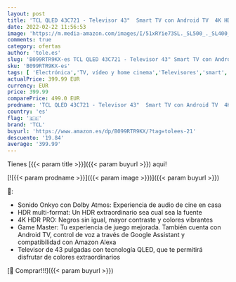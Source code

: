 ```yaml
---
layout: post
title: 'TCL QLED 43C721 - Televisor 43"  Smart TV con Android TV  4K HDR Pro  HDR Multi-Format  Game Master  Sonido Dolby Atmos  Motion Clarity  Google Assistant Incorporado  Brushed silver metal front'
date: 2022-02-22 11:56:53
image: 'https://m.media-amazon.com/images/I/51xRYie73SL._SL500_._SL400_.jpg'
comments: true
category: ofertas
author: 'tole.es'
slug: 'B099RTR9KX-es TCL QLED 43C721 - Televisor 43" Smart TV con Android TV 4K...'
sku: 'B099RTR9KX-es'
tags: [ 'Electrónica','TV, vídeo y home cinema','Televisores','smart','tcl','televisor','tv', ]
actualPrice: 399.99 EUR
currency: EUR
price: 399.99
comparePrice: 499.0 EUR
prodname: 'TCL QLED 43C721 - Televisor 43"  Smart TV con Android TV  4K HDR Pro  HDR Multi-Format  Game Master  Sonido Dolby Atmos  Motion Clarity  Google Assistant Incorporado  Brushed silver metal front'
country: 'es'
flag: '🇪🇸'
brand: 'TCL'
buyurl: 'https://www.amazon.es/dp/B099RTR9KX/?tag=tolees-21'
descuento: '19.84'
average: '399.99'
---
```


Tienes [{{< param title >}}]({{< param buyurl >}}) aqui!

[![{{< param prodname >}}]({{< param image >}})]({{< param buyurl >}})

🔎:

- Sonido Onkyo con Dolby Atmos: Experiencia de audio de cine en casa
- HDR multi-format: Un HDR extraordinario sea cual sea la fuente
- 4K HDR PRO: Negros sin igual, mayor contraste y colores vibrantes
- Game Master: Tu experiencia de juego mejorada. También cuenta con Android TV, control de voz a través de Google Assistant y compatibilidad con Amazon Alexa
- Televisor de 43 pulgadas con tecnología QLED, que te permitirá disfrutar de colores extraordinarios

[🛒 Comprar!!!]({{< param buyurl >}})
